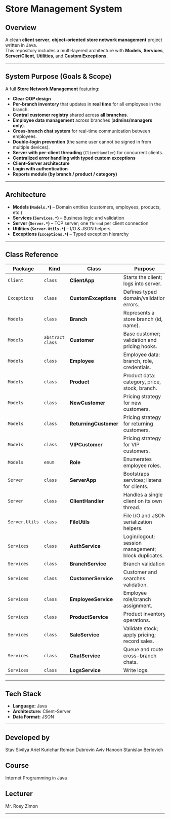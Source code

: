 # Store Management System


## Overview
A clean **client server**, **object‑oriented** **store network management** project written in Java.  
This repository includes a multi‑layered architecture with **Models**, **Services**, **Server/Client**, **Utilities**, and **Custom Exceptions**. 

---

## System Purpose (Goals & Scope)

A full **Store Network Management** featuring:

-  **Clear OOP design**
- **Per-branch inventory** that updates in **real time** for all employees in the branch.
- **Central customer registry** shared across **all branches**.
- **Employee data management** across branches (**admins/managers only**).
- **Cross-branch chat system** for real-time communication between employees.
- **Double-login prevention** (the same user cannot be signed in from multiple devices).
- **Server with per‑client threading** (`ClientHandler`) for concurrent clients.
- **Centralized error handling with typed custom exceptions**
- **Client–Server architecture** 
- **Login  with authentication**  
- **Reports module (by branch / product / category)**


---

##  Architecture
- **Models (`Models.*`)** – Domain entities (customers, employees, products, etc.)
- **Services (`Services.*`)** – Business logic and validation
- **Server (`Server.*`)** – TCP server; one `Thread` per client connection
- **Utilities (`Server.Utils.*`)** – I/O & JSON helpers
- **Exceptions (`Exceptions.*`)** – Typed exception hierarchy

---


##  Class Reference

| Package        | Kind             | Class                 | Purpose                                             |
|----------------|------------------|-----------------------|-----------------------------------------------------|
| `Client`       | `class`          | **ClientApp**         | Starts the client; logs into server.                |
| `Exceptions`   | `class`          | **CustomExceptions**  | Defines typed domain/validation errors.             |
| `Models`       | `class`          | **Branch**            | Represents a store branch (id, name).               |
| `Models`       | `abstract class` | **Customer**          | Base customer; validation and pricing hooks.        |
| `Models`       | `class`          | **Employee**          | Employee data: branch, role, credentials.           |
| `Models`       | `class`          | **Product**           | Product data: category, price, stock, branch.       |
| `Models`       | `class`          | **NewCustomer**       | Pricing strategy for new customers.                 |
| `Models`       | `class`          | **ReturningCustomer** | Pricing strategy for returning customers.           |
| `Models`       | `class`          | **VIPCustomer**       | Pricing strategy for VIP customers.                 |
| `Models`       | `enum`           | **Role**              | Enumerates employee roles.                          |
| `Server`       | `class`          | **ServerApp**         | Bootstraps services; listens for clients.           |
| `Server`       | `class`          | **ClientHandler**     | Handles a single client on its own thread.          |
| `Server.Utils` | `class`          | **FileUtils**         | File I/O and JSON serialization helpers.            |
| `Services`     | `class`          | **AuthService**       | Login/logout; session management; block duplicates. |
| `Services`     | `class`          | **BranchService**     | Branch validation                                   |
| `Services`     | `class`          | **CustomerService**   | Customer and searches validation.                   |
| `Services`     | `class`          | **EmployeeService**   | Employee role/branch assignment.                    |
| `Services`     | `class`          | **ProductService**    | Product inventory operations.                       |
| `Services`     | `class`          | **SaleService**       | Validate stock; apply pricing; record sales.        |
| `Services`     | `class`          | **ChatService**       | Queue and route cross-branch chats.                 |
| `Services`     | `class`          | **LogsService**       | Write logs.                                         |


---

##  Tech Stack

- **Language:** Java  
- **Architecture:** Client–Server  
- **Data Format:** JSON
---

## Developed by
Stav Sivilya
Ariel Kurichar
Roman Dubrovin
Aviv Hanoon
Stanislav Berlovich

## Course
Internet Programming in Java

## Lecturer
Mr. Roey Zimon

---

